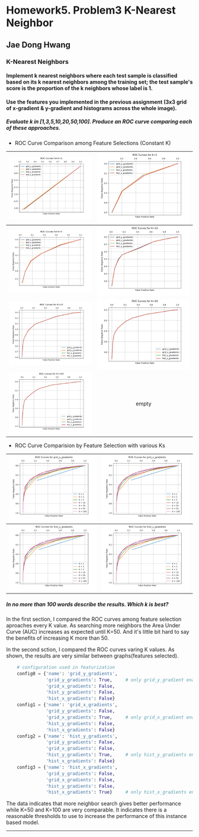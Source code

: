 # Homework5. Problem3 K-Nearest Neighbor

## Jae Dong Hwang

### K-Nearest Neighbors

#### Implement k nearest neighbors where each test sample is classified based on its k nearest neighbors among the training set; the test sample's score is the proportion of the k neighbors whose label is 1.

#### Use the features you implemented in the previous assignment (3x3 grid of x-gradient & y-gradient and histograms across the whole image).

##### Evaluate k in [1,3,5,10,20,50,100]. Produce an ROC curve comparing each of these approaches.


* ROC Curve Comparison among Feature Selections (Constant K)

|![prob3roc_curves_cmp_K1_11_thresholds](prob3roc_curves_cmp_K1_11_thresholds.png)|![prob3roc_curves_cmp_K3_11_thresholds](prob3roc_curves_cmp_K3_11_thresholds.png)|
|:-:|:-:|
|![prob3roc_curves_cmp_K5_11_thresholds](prob3roc_curves_cmp_K5_11_thresholds.png)|![prob3roc_curves_cmp_K10_11_thresholds](prob3roc_curves_cmp_K10_11_thresholds.png)|
|![prob3roc_curves_cmp_K20_11_thresholds](prob3roc_curves_cmp_K20_11_thresholds.png)|![prob3roc_curves_cmp_K50_11_thresholds](prob3roc_curves_cmp_K50_11_thresholds.png)|
|![prob3roc_curves_cmp_K100_11_thresholds](prob3roc_curves_cmp_K100_11_thresholds.png)| empty |


* ROC Curve Comparision by Feature Selection with various Ks

|![prob3roc_curves_w_grid_y_gradients_101_thresholds](prob3roc_curves_w_grid_y_gradients_101_thresholds.png)|![prob3roc_curves_w_grid_x_gradients_101_thresholds](prob3roc_curves_w_grid_x_gradients_101_thresholds.png)|
|-|-|
|![prob3roc_curves_w_hist_y_gradients_101_thresholds](prob3roc_curves_w_hist_y_gradients_101_thresholds.png)|![prob3roc_curves_w_hist_x_gradients_101_thresholds](prob3roc_curves_w_hist_x_gradients_101_thresholds.png)|


##### In no more than 100 words describe the results. Which k is best?

In the first section, I compared the ROC curves among feature selection aproaches every K value. As searching more neighbors the Area Under Curve (AUC) increases as expected until K=50. And it's little bit hard to say the benefits of increasing K more than 50. 

In the second sction, I compared the ROC curves varing K values. As shown, the results are very similar between graphs(features selected). 

```python
    # configuration used in featurization
    config0 = {'name': 'grid_y_gradients',
               'grid_y_gradients': True,     # only grid_y_gradient enabled
               'grid_x_gradients': False,
               'hist_y_gradients': False,
               'hist_x_gradients': False}
    config1 = {'name': 'grid_x_gradients',
               'grid_y_gradients': False,
               'grid_x_gradients': True,     # only grid_x_gradient enabled
               'hist_y_gradients': False,
               'hist_x_gradients': False}
    config2 = {'name': 'hist_y_gradients',
               'grid_y_gradients': False,
               'grid_x_gradients': False,
               'hist_y_gradients': True,     # only hist_y_gradients enabled
               'hist_x_gradients': False}
    config3 = {'name': 'hist_x_gradients',
               'grid_y_gradients': False,
               'grid_x_gradients': False,
               'hist_y_gradients': False,
               'hist_x_gradients': True}     # only hist_x_gradients enabled
```

The data indicates that more neighbor search gives better performance while K=50 and K=100 are very comparable. It indicates there is a reasonable thresholds to use to increase the performance of this instance based model.

***